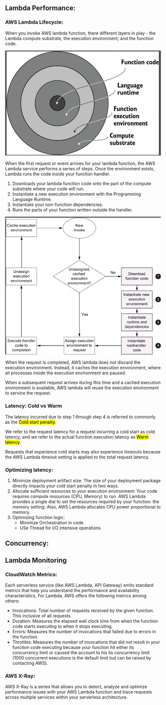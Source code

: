 ## Lambda Performance:

### AWS Lambda Lifecycle:

When you invoke AWS lambda function, there different layers in play - the Lambda compute substrate, the execution
environment, and the function code.

![layers-involved-in-executing-lambda](../../../img/layers-involved-in-executing-lambda.png)

When the first request or event arrives for your lambda function, the AWS Lambda service performs
a series of steps. Once the environment exists, Lambda runs the code inside your function handler.

1. Downloads your lambda function code onto the part of the compute substrate where your code will run.
2. Instantiate a new execution environment with the Programming Language Runtime.
3. Instantiate your non-function dependencies.
4. Runs the parts of your function written outside the handler.

![lambda-request-lifecycle](../../../img/lambda-request-lifecycle.png)

When the request is completed, AWS lambda does not discard the execution environment. Instead,
it caches the execution environment, where all processes inside the execution environment are paused.

When a subsequent request arrives during this time and a cached execution environment is available,
AWS lambda will reuse the execution environment to service the request.

### Latency: Cold vs Warm

The latency incurred due to step 1 through step 4 is referred to commonly as the <mark>Cold start penalty</mark>.

We refer to the request latency for a request incurring a cold start as cold latency, and we refer
to the actual function execution latency as <mark>Warm latency</mark>.

Requests that experience cold starts may also experience timeouts because the AWS Lambda timeout setting
is applied to the total request latency.

### Optimizing latency:

1. Minimize deployment artifact size: The size of your deployment package directly impacts your cold start penalty
   in two ways.
2. Allocate sufficient resources to your execution environment: Your code requires compute resources (CPU, Memory)
   to run. AWS Lambda provides a single dial to set the resources required by your function: the memory setting.
   Also, AWS Lambda allocates CPU power proportional to memory.
3. Optimizing function logic: 
    * Minimize Orchestration in code.
    * USe Thread for I/O intensive operations


## Concurrency:
   

## Lambda Monitoring

### CloudWatch Metrics:
Each serverless service (like AWS Lambda, API Gateway) emits standard metrics that help you understand
the performance and availability characteristics, For Lambda, AWS offers the following metrics among others:

* Invocations: Total number of requests received by the given function. This inclusive of all requests.
* Duration: Measures the elapsed wall clock time from when the function code starts executing to when
  it stops executing.
* Errors: Measures the number of invocations that failed due to errors in the function.
* Throttles: Measures the number of invocations that did not result in your function code executing because
  your function hit either its concurrency limit or caused the account to his its concurrency limit (1000 concurrent 
  executions is the default limit but can be raised by contacting AWS).


### AWS X-Ray:
AWS X-Ray is a series that allows you to detect, analyze and optimize performance issues with your AWS Lambda function
and trace requests across multiple services within your serverless architecture.